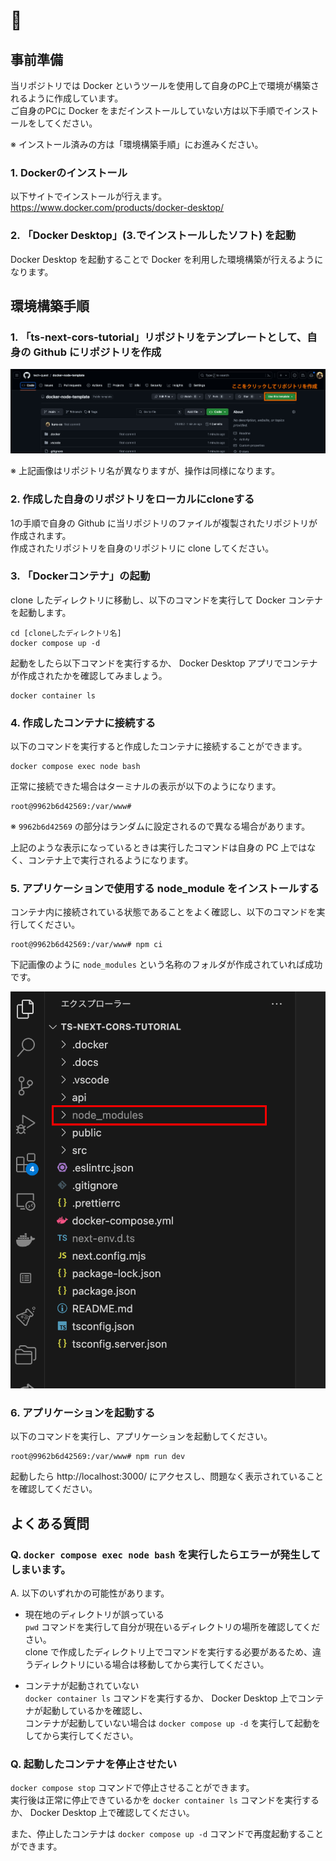 # 🐳

## 事前準備

当リポジトリでは Docker というツールを使用して自身のPC上で環境が構築されるように作成しています。  
ご自身のPCに Docker をまだインストールしていない方は以下手順でインストールをしてください。　　

※ インストール済みの方は「環境構築手順」にお進みください。

### 1. Dockerのインストール

以下サイトでインストールが行えます。  
https://www.docker.com/products/docker-desktop/

### 2. 「Docker Desktop」(3.でインストールしたソフト) を起動

Docker Desktop を起動することで Docker を利用した環境構築が行えるようになります。

## 環境構築手順


### 1. 「ts-next-cors-tutorial」リポジトリをテンプレートとして、自身の Github にリポジトリを作成

<img src="./.docs/images/image1.png" alt="">

※ 上記画像はリポジトリ名が異なりますが、操作は同様になります。

### 2. 作成した自身のリポジトリをローカルにcloneする

1の手順で自身の Github に当リポジトリのファイルが複製されたリポジトリが作成されます。  
作成されたリポジトリを自身のリポジトリに clone してください。

### 3. 「Dockerコンテナ」の起動

clone したディレクトリに移動し、以下のコマンドを実行して Docker コンテナを起動します。

```
cd [cloneしたディレクトリ名]
docker compose up -d
```

起動をしたら以下コマンドを実行するか、 Docker Desktop アプリでコンテナが作成されたかを確認してみましょう。

```
docker container ls
```

### 4. 作成したコンテナに接続する
以下のコマンドを実行すると作成したコンテナに接続することができます。

```
docker compose exec node bash
```

正常に接続できた場合はターミナルの表示が以下のようになります。

```
root@9962b6d42569:/var/www#
```
※ `9962b6d42569` の部分はランダムに設定されるので異なる場合があります。

上記のような表示になっているときは実行したコマンドは自身の PC 上ではなく、コンテナ上で実行されるようになります。

### 5. アプリケーションで使用する node_module をインストールする

コンテナ内に接続されている状態であることをよく確認し、以下のコマンドを実行してください。

```
root@9962b6d42569:/var/www# npm ci
```

下記画像のように `node_modules` という名称のフォルダが作成されていれば成功です。

<img src="./.docs/images/image2.png" alt="">

### 6. アプリケーションを起動する

以下のコマンドを実行し、アプリケーションを起動してください。

```
root@9962b6d42569:/var/www# npm run dev
```

起動したら http://localhost:3000/ にアクセスし、問題なく表示されていることを確認してください。

## よくある質問

### Q. `docker compose exec node bash` を実行したらエラーが発生してしまいます。

A. 以下のいずれかの可能性があります。

- 現在地のディレクトリが誤っている<br />
`pwd` コマンドを実行して自分が現在いるディレクトリの場所を確認してください。<br />
clone で作成したディレクトリ上でコマンドを実行する必要があるため、違うディレクトリにいる場合は移動してから実行してください。


- コンテナが起動されていない<br />
`docker container ls` コマンドを実行するか、 Docker Desktop 上でコンテナが起動しているかを確認し、<br />
コンテナが起動していない場合は `docker compose up -d` を実行して起動をしてから実行してください。

### Q. 起動したコンテナを停止させたい
`docker compose stop` コマンドで停止させることができます。<br />
実行後は正常に停止できているかを `docker container ls` コマンドを実行するか、 Docker Desktop 上で確認してください。

また、停止したコンテナは `docker compose up -d` コマンドで再度起動することができます。
